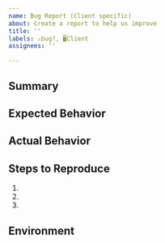 ```yaml
---
name: Bug Report (Client specific)
about: Create a report to help us improve
title: ''
labels: ⚠️bug?, 🖥️Client
assignees: ''

---
```


## Summary

<!-- Tell us what the bug is -->

## Expected Behavior

<!--- Tell us what should happen -->

## Actual Behavior

<!--- Tell us what happens instead of the expected behavior -->

## Steps to Reproduce

1.
2.
3.

## Environment

<!-- Tell us where on the platform it happens -->
<!-- e.g. desktop or mobile version, your browser, your OS -->
